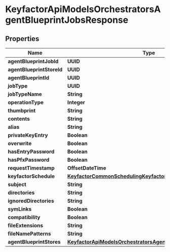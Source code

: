 

# KeyfactorApiModelsOrchestratorsAgentBlueprintJobsResponse


## Properties

| Name | Type | Description | Notes |
|------------ | ------------- | ------------- | -------------|
|**agentBlueprintJobId** | **UUID** |  |  [optional] |
|**agentBlueprintStoreId** | **UUID** |  |  [optional] |
|**agentBlueprintId** | **UUID** |  |  [optional] |
|**jobType** | **UUID** |  |  [optional] |
|**jobTypeName** | **String** |  |  [optional] |
|**operationType** | **Integer** |  |  [optional] |
|**thumbprint** | **String** |  |  [optional] |
|**contents** | **String** |  |  [optional] |
|**alias** | **String** |  |  [optional] |
|**privateKeyEntry** | **Boolean** |  |  [optional] |
|**overwrite** | **Boolean** |  |  [optional] |
|**hasEntryPassword** | **Boolean** |  |  [optional] |
|**hasPfxPassword** | **Boolean** |  |  [optional] |
|**requestTimestamp** | **OffsetDateTime** |  |  [optional] |
|**keyfactorSchedule** | [**KeyfactorCommonSchedulingKeyfactorSchedule**](KeyfactorCommonSchedulingKeyfactorSchedule.md) |  |  [optional] |
|**subject** | **String** |  |  [optional] |
|**directories** | **String** |  |  [optional] |
|**ignoredDirectories** | **String** |  |  [optional] |
|**symLinks** | **Boolean** |  |  [optional] |
|**compatibility** | **Boolean** |  |  [optional] |
|**fileExtensions** | **String** |  |  [optional] |
|**fileNamePatterns** | **String** |  |  [optional] |
|**agentBlueprintStores** | [**KeyfactorApiModelsOrchestratorsAgentBlueprintStoresResponse**](KeyfactorApiModelsOrchestratorsAgentBlueprintStoresResponse.md) |  |  [optional] |



